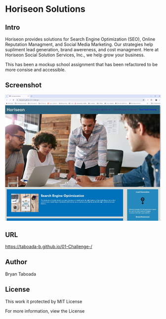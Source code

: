 # Horiseon Solutions
## Intro
Horiseon provides solutions for Search Engine Optimization (SEO), Online Reputation Managment, and Social Media Marketing.  Our strategies help supliment lead generation, brand awereness, and cost managment. Here at Horiseon Social Solution Services, Inc., we help grow your business.

This has been a mockup school assignment that has been refactored to be more consise and accessible.
## Screenshot 
![Screenshot](assets/images/screenshot.jpg)
## URL 
https://taboada-b.github.io/01-Challenge-/
## Author
Bryan Taboada
## License 
This work it protected by MIT License

For more information, view the License 


